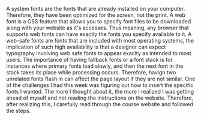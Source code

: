A system fonts are the fonts that are already installed on your computer. Therefore, they have been optimized for the screen, not the print. A web font is a CSS feature that allows you to specify font files to be downloaded along with your website as it's accesses. Thus meaning, any browser that supports web fonts can have exactly the fonts you specify available to it. A web-safe fonts are fonts that are included with most operating systems, the implication of such high availability is that a designer can expect typography involving web safe fonts to appear exaclty as intended to most users. 
The importance of having fallback fonts or a font stack is for instances where primary fonts load slowly, and then the next font in the stack takes its place while processing occurs. Therefore, havign two unrelated fonts flash in can affect the page layout if they are not similar. 
One of the challenges I had this week was figuring out how to insert the specific fonts I wanted. The more I thought about it, the more I realized I was getting ahead of myself and not reading the instructions on the website. Therefore, after realizing this, I carefully read through the course website and followed the steps. 
